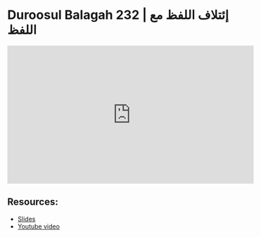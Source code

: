 # Duroosul Balagah 232 | إئتلاف اللفظ مع اللفظ
                
<iframe width="560" height="315" src="https://www.youtube-nocookie.com/embed/PZwDsKYIsxg?start=0" frameborder="0" allow="accelerometer; autoplay; encrypted-media; gyroscope; picture-in-picture" allowfullscreen="allowfullscreen">
</iframe><BR>

## Resources:
- [Slides](https://github.com/arshare/resources_balagha_pdfs)
- [Youtube video](https://www.youtube.com/watch?v=PZwDsKYIsxg&list=PLzn0qdi6JpdvvXVuJ7kIusNquSxeyKJvc)

